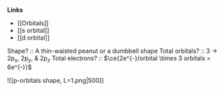 **Links**
- [[Orbitals]] 
- [[s orbital]]
- [[d orbital]]

Shape? :: A thin-waisted peanut or a dumbbell shape
Total orbitals? :: 3 -> 2p$_{x}$, 2p$_{y}$, & 2p$_{z}$
Total electrons? :: $\ce{2e^{-}/orbital \times 3 orbitals = 6e^{-}}$

![[p-orbitals shape, L=1.png|500]]
